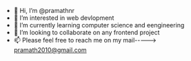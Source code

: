 - 👋 Hi, I’m @pramathnr
- 👀 I’m interested in web devlopment
- 🌱 I’m currently learning computer science and eengineering
- 💞️ I’m looking to collaborate on any frontend project
- 📫 Please feel free to reach me on my mail-----> pramath2010@gmail.com


